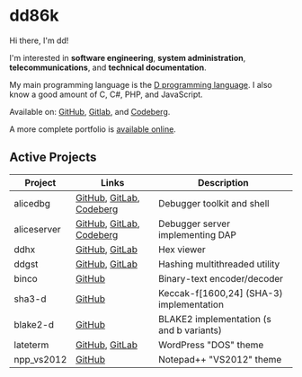 # dd86k

Hi there, I'm dd!

I'm interested in **software engineering**, **system administration**,
**telecommunications**, and **technical documentation**.

My main programming language is the [D programming language](https://dlang.org).
I also know a good amount of C, C#, PHP, and JavaScript.

Available on: [GitHub](https://github.com/dd86k/), [Gitlab](https://gitlab.com/dd86k/), and [Codeberg](https://codeberg.org/dd86k/).

A more complete portfolio is [available online](https://dd86k.github.io/).

## Active Projects

| Project | Links | Description |
|---|---|---|
| alicedbg | [GitHub](https://github.com/dd86k/alicedbg), [GitLab](https://gitlab.com/dd86k/alicedbg), [Codeberg](https://codeberg.org/dd86k/alicedbg) | Debugger toolkit and shell |
| aliceserver | [GitHub](https://github.com/dd86k/aliceserver), [GitLab](https://gitlab.com/dd86k/aliceserver), [Codeberg](https://codeberg.org/dd86k/aliceserver) | Debugger server implementing DAP |
| ddhx | [GitHub](https://github.com/dd86k/ddhx), [GitLab](https://gitlab.com/dd86k/ddhx) | Hex viewer |
| ddgst | [GitHub](https://github.com/dd86k/ddgst), [GitLab](https://gitlab.com/dd86k/ddgst) | Hashing multithreaded utility |
| binco | [GitHub](https://github.com/dd86k/binco) | Binary-text encoder/decoder |
| sha3-d | [GitHub](https://github.com/dd86k/sha3-d) | Keccak-f[1600,24] (SHA-3) implementation |
| blake2-d | [GitHub](https://github.com/dd86k/blake2-d) | BLAKE2 implementation (s and b variants) |
| lateterm | [GitHub](https://github.com/dd86k/lateterm), [GitLab](https://gitlab.com/dd86k/lateterm) | WordPress "DOS" theme |
| npp_vs2012 | [GitHub](https://github.com/dd86k/npp_vs2012) | Notepad++ "VS2012" theme |